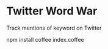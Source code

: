 Twitter Word War
==============

Track mentions of keyword on Twitter


npm install
coffee index.coffee
